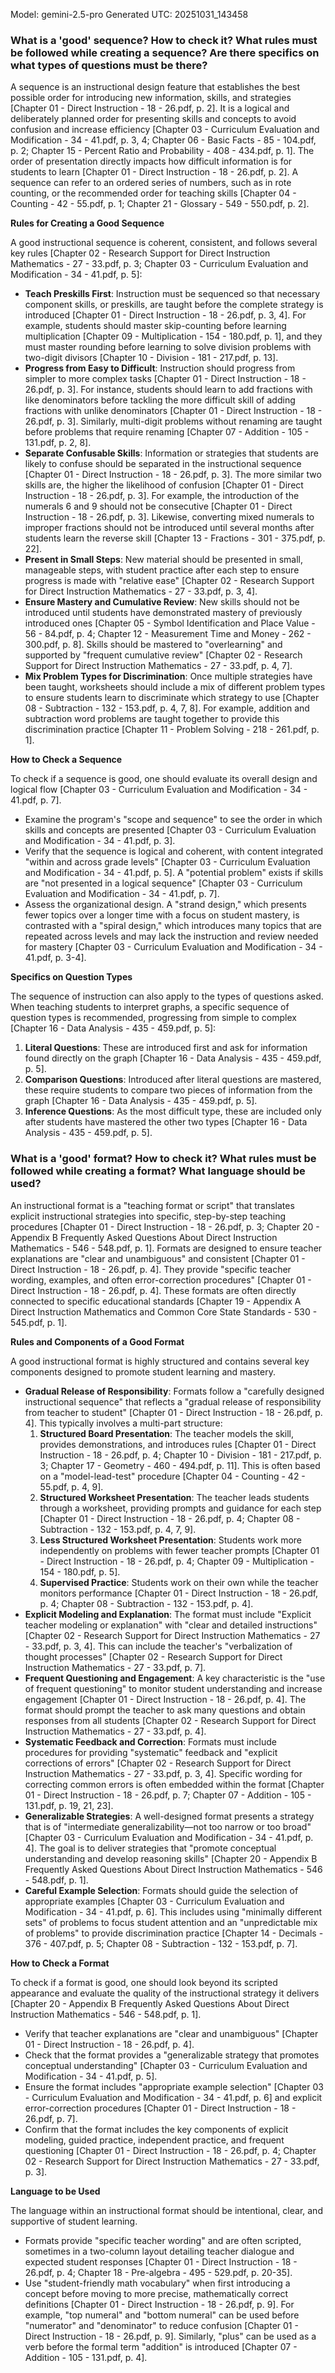Model: gemini-2.5-pro
Generated UTC: 20251031_143458

### What is a 'good' sequence? How to check it? What rules must be followed while creating a sequence? Are there specifics on what types of questions must be there?

A sequence is an instructional design feature that establishes the best possible order for introducing new information, skills, and strategies [Chapter 01 - Direct Instruction - 18 - 26.pdf, p. 2]. It is a logical and deliberately planned order for presenting skills and concepts to avoid confusion and increase efficiency [Chapter 03 - Curriculum Evaluation and Modification - 34 - 41.pdf, p. 3, 4; Chapter 06 - Basic Facts - 85 - 104.pdf, p. 2; Chapter 15 - Percent Ratio and Probability - 408 - 434.pdf, p. 1]. The order of presentation directly impacts how difficult information is for students to learn [Chapter 01 - Direct Instruction - 18 - 26.pdf, p. 2]. A sequence can refer to an ordered series of numbers, such as in rote counting, or the recommended order for teaching skills [Chapter 04 - Counting - 42 - 55.pdf, p. 1; Chapter 21 - Glossary - 549 - 550.pdf, p. 2].

**Rules for Creating a Good Sequence**

A good instructional sequence is coherent, consistent, and follows several key rules [Chapter 02 - Research Support for Direct Instruction Mathematics - 27 - 33.pdf, p. 3; Chapter 03 - Curriculum Evaluation and Modification - 34 - 41.pdf, p. 5]:

*   **Teach Preskills First**: Instruction must be sequenced so that necessary component skills, or preskills, are taught before the complete strategy is introduced [Chapter 01 - Direct Instruction - 18 - 26.pdf, p. 3, 4]. For example, students should master skip-counting before learning multiplication [Chapter 09 - Multiplication - 154 - 180.pdf, p. 1], and they must master rounding before learning to solve division problems with two-digit divisors [Chapter 10 - Division - 181 - 217.pdf, p. 13].
*   **Progress from Easy to Difficult**: Instruction should progress from simpler to more complex tasks [Chapter 01 - Direct Instruction - 18 - 26.pdf, p. 3]. For instance, students should learn to add fractions with like denominators before tackling the more difficult skill of adding fractions with unlike denominators [Chapter 01 - Direct Instruction - 18 - 26.pdf, p. 3]. Similarly, multi-digit problems without renaming are taught before problems that require renaming [Chapter 07 - Addition - 105 - 131.pdf, p. 2, 8].
*   **Separate Confusable Skills**: Information or strategies that students are likely to confuse should be separated in the instructional sequence [Chapter 01 - Direct Instruction - 18 - 26.pdf, p. 3]. The more similar two skills are, the higher the likelihood of confusion [Chapter 01 - Direct Instruction - 18 - 26.pdf, p. 3]. For example, the introduction of the numerals 6 and 9 should not be consecutive [Chapter 01 - Direct Instruction - 18 - 26.pdf, p. 3]. Likewise, converting mixed numerals to improper fractions should not be introduced until several months after students learn the reverse skill [Chapter 13 - Fractions - 301 - 375.pdf, p. 22].
*   **Present in Small Steps**: New material should be presented in small, manageable steps, with student practice after each step to ensure progress is made with "relative ease" [Chapter 02 - Research Support for Direct Instruction Mathematics - 27 - 33.pdf, p. 3, 4].
*   **Ensure Mastery and Cumulative Review**: New skills should not be introduced until students have demonstrated mastery of previously introduced ones [Chapter 05 - Symbol Identification and Place Value - 56 - 84.pdf, p. 4; Chapter 12 - Measurement Time and Money - 262 - 300.pdf, p. 8]. Skills should be mastered to "overlearning" and supported by "frequent cumulative review" [Chapter 02 - Research Support for Direct Instruction Mathematics - 27 - 33.pdf, p. 4, 7].
*   **Mix Problem Types for Discrimination**: Once multiple strategies have been taught, worksheets should include a mix of different problem types to ensure students learn to discriminate which strategy to use [Chapter 08 - Subtraction - 132 - 153.pdf, p. 4, 7, 8]. For example, addition and subtraction word problems are taught together to provide this discrimination practice [Chapter 11 - Problem Solving - 218 - 261.pdf, p. 1].

**How to Check a Sequence**

To check if a sequence is good, one should evaluate its overall design and logical flow [Chapter 03 - Curriculum Evaluation and Modification - 34 - 41.pdf, p. 7].
*   Examine the program's "scope and sequence" to see the order in which skills and concepts are presented [Chapter 03 - Curriculum Evaluation and Modification - 34 - 41.pdf, p. 3].
*   Verify that the sequence is logical and coherent, with content integrated "within and across grade levels" [Chapter 03 - Curriculum Evaluation and Modification - 34 - 41.pdf, p. 5]. A "potential problem" exists if skills are "not presented in a logical sequence" [Chapter 03 - Curriculum Evaluation and Modification - 34 - 41.pdf, p. 7].
*   Assess the organizational design. A "strand design," which presents fewer topics over a longer time with a focus on student mastery, is contrasted with a "spiral design," which introduces many topics that are repeated across levels and may lack the instruction and review needed for mastery [Chapter 03 - Curriculum Evaluation and Modification - 34 - 41.pdf, p. 3-4].

**Specifics on Question Types**

The sequence of instruction can also apply to the types of questions asked. When teaching students to interpret graphs, a specific sequence of question types is recommended, progressing from simple to complex [Chapter 16 - Data Analysis - 435 - 459.pdf, p. 5]:
1.  **Literal Questions**: These are introduced first and ask for information found directly on the graph [Chapter 16 - Data Analysis - 435 - 459.pdf, p. 5].
2.  **Comparison Questions**: Introduced after literal questions are mastered, these require students to compare two pieces of information from the graph [Chapter 16 - Data Analysis - 435 - 459.pdf, p. 5].
3.  **Inference Questions**: As the most difficult type, these are included only after students have mastered the other two types [Chapter 16 - Data Analysis - 435 - 459.pdf, p. 5].

### What is a 'good' format? How to check it? What rules must be followed while creating a format? What language should be used?

An instructional format is a "teaching format or script" that translates explicit instructional strategies into specific, step-by-step teaching procedures [Chapter 01 - Direct Instruction - 18 - 26.pdf, p. 3; Chapter 20 - Appendix B Frequently Asked Questions About Direct Instruction Mathematics - 546 - 548.pdf, p. 1]. Formats are designed to ensure teacher explanations are "clear and unambiguous" and consistent [Chapter 01 - Direct Instruction - 18 - 26.pdf, p. 4]. They provide "specific teacher wording, examples, and often error-correction procedures" [Chapter 01 - Direct Instruction - 18 - 26.pdf, p. 4]. These formats are often directly connected to specific educational standards [Chapter 19 - Appendix A Direct Instruction Mathematics and Common Core State Standards - 530 - 545.pdf, p. 1].

**Rules and Components of a Good Format**

A good instructional format is highly structured and contains several key components designed to promote student learning and mastery.

*   **Gradual Release of Responsibility**: Formats follow a "carefully designed instructional sequence" that reflects a "gradual release of responsibility from teacher to student" [Chapter 01 - Direct Instruction - 18 - 26.pdf, p. 4]. This typically involves a multi-part structure:
    1.  **Structured Board Presentation**: The teacher models the skill, provides demonstrations, and introduces rules [Chapter 01 - Direct Instruction - 18 - 26.pdf, p. 4; Chapter 10 - Division - 181 - 217.pdf, p. 3; Chapter 17 - Geometry - 460 - 494.pdf, p. 11]. This is often based on a "model-lead-test" procedure [Chapter 04 - Counting - 42 - 55.pdf, p. 4, 9].
    2.  **Structured Worksheet Presentation**: The teacher leads students through a worksheet, providing prompts and guidance for each step [Chapter 01 - Direct Instruction - 18 - 26.pdf, p. 4; Chapter 08 - Subtraction - 132 - 153.pdf, p. 4, 7, 9].
    3.  **Less Structured Worksheet Presentation**: Students work more independently on problems with fewer teacher prompts [Chapter 01 - Direct Instruction - 18 - 26.pdf, p. 4; Chapter 09 - Multiplication - 154 - 180.pdf, p. 5].
    4.  **Supervised Practice**: Students work on their own while the teacher monitors performance [Chapter 01 - Direct Instruction - 18 - 26.pdf, p. 4; Chapter 08 - Subtraction - 132 - 153.pdf, p. 4].
*   **Explicit Modeling and Explanation**: The format must include "Explicit teacher modeling or explanation" with "clear and detailed instructions" [Chapter 02 - Research Support for Direct Instruction Mathematics - 27 - 33.pdf, p. 3, 4]. This can include the teacher's "verbalization of thought processes" [Chapter 02 - Research Support for Direct Instruction Mathematics - 27 - 33.pdf, p. 7].
*   **Frequent Questioning and Engagement**: A key characteristic is the "use of frequent questioning" to monitor student understanding and increase engagement [Chapter 01 - Direct Instruction - 18 - 26.pdf, p. 4]. The format should prompt the teacher to ask many questions and obtain responses from all students [Chapter 02 - Research Support for Direct Instruction Mathematics - 27 - 33.pdf, p. 4].
*   **Systematic Feedback and Correction**: Formats must include procedures for providing "systematic" feedback and "explicit corrections of errors" [Chapter 02 - Research Support for Direct Instruction Mathematics - 27 - 33.pdf, p. 3, 4]. Specific wording for correcting common errors is often embedded within the format [Chapter 01 - Direct Instruction - 18 - 26.pdf, p. 7; Chapter 07 - Addition - 105 - 131.pdf, p. 19, 21, 23].
*   **Generalizable Strategies**: A well-designed format presents a strategy that is of "intermediate generalizability—not too narrow or too broad" [Chapter 03 - Curriculum Evaluation and Modification - 34 - 41.pdf, p. 4]. The goal is to deliver strategies that "promote conceptual understanding and develop reasoning skills" [Chapter 20 - Appendix B Frequently Asked Questions About Direct Instruction Mathematics - 546 - 548.pdf, p. 1].
*   **Careful Example Selection**: Formats should guide the selection of appropriate examples [Chapter 03 - Curriculum Evaluation and Modification - 34 - 41.pdf, p. 6]. This includes using "minimally different sets" of problems to focus student attention and an "unpredictable mix of problems" to provide discrimination practice [Chapter 14 - Decimals - 376 - 407.pdf, p. 5; Chapter 08 - Subtraction - 132 - 153.pdf, p. 7].

**How to Check a Format**

To check if a format is good, one should look beyond its scripted appearance and evaluate the quality of the instructional strategy it delivers [Chapter 20 - Appendix B Frequently Asked Questions About Direct Instruction Mathematics - 546 - 548.pdf, p. 1].
*   Verify that teacher explanations are "clear and unambiguous" [Chapter 01 - Direct Instruction - 18 - 26.pdf, p. 4].
*   Check that the format provides a "generalizable strategy that promotes conceptual understanding" [Chapter 03 - Curriculum Evaluation and Modification - 34 - 41.pdf, p. 5].
*   Ensure the format includes "appropriate example selection" [Chapter 03 - Curriculum Evaluation and Modification - 34 - 41.pdf, p. 6] and explicit error-correction procedures [Chapter 01 - Direct Instruction - 18 - 26.pdf, p. 7].
*   Confirm that the format includes the key components of explicit modeling, guided practice, independent practice, and frequent questioning [Chapter 01 - Direct Instruction - 18 - 26.pdf, p. 4; Chapter 02 - Research Support for Direct Instruction Mathematics - 27 - 33.pdf, p. 3].

**Language to be Used**

The language within an instructional format should be intentional, clear, and supportive of student learning.
*   Formats provide "specific teacher wording" and are often scripted, sometimes in a two-column layout detailing teacher dialogue and expected student responses [Chapter 01 - Direct Instruction - 18 - 26.pdf, p. 4; Chapter 18 - Pre-algebra - 495 - 529.pdf, p. 20-35].
*   Use "student-friendly math vocabulary" when first introducing a concept before moving to more precise, mathematically correct definitions [Chapter 01 - Direct Instruction - 18 - 26.pdf, p. 9]. For example, "top numeral" and "bottom numeral" can be used before "numerator" and "denominator" to reduce confusion [Chapter 01 - Direct Instruction - 18 - 26.pdf, p. 9]. Similarly, "plus" can be used as a verb before the formal term "addition" is introduced [Chapter 07 - Addition - 105 - 131.pdf, p. 4].